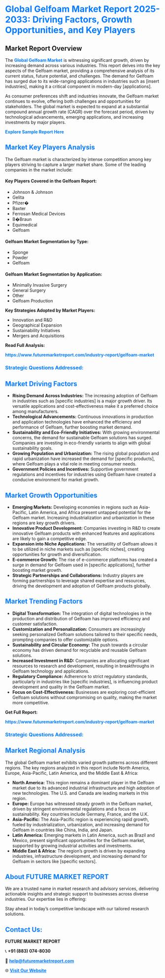 <h1 style="color: #007BFF;">Global Gelfoam Market Report 2025-2033: Driving Factors, Growth Opportunities, and Key Players</h1>

<section id="overview">
<h2>Market Report Overview</h2>
<p>The <a href="https://www.futuremarketreport.com/industry-report/gelfoam-market" style="color: #007BFF; text-decoration: none;"><strong>Global Gelfoam Market</strong></a> is witnessing significant growth, driven by increasing demand across various industries. This report delves into the key aspects of the Gelfoam market, providing a comprehensive analysis of its current status, future potential, and challenges. The demand for Gelfoam has surged due to its wide-ranging applications in industries such as [insert industries], making it a critical component in modern-day [applications].</p>
<p>As consumer preferences shift and industries innovate, the Gelfoam market continues to evolve, offering both challenges and opportunities for stakeholders. The global market is expected to expand at a substantial compound annual growth rate (CAGR) over the forecast period, driven by technological advancements, emerging applications, and increasing investments by major players.</p>
</section>

<section id="overview">
<p><a href="https://www.futuremarketreport.com/request-sample/reportId=110584" style="color: #007BFF; text-decoration: none;"><strong>Explore Sample Report Here</strong></a></p>
</section>

<section id="key-players">
<h2 style="color: #007BFF;">Market Key Players Analysis</h2>
<p>The Gelfoam market is characterized by intense competition among key players striving to capture a larger market share. Some of the leading companies in the market include:</p>
<h4>Key Players Covered in the Gelfoam Report:</h4>
<ul><li>Johnson &amp; Johnson</li><li>Gelita</li><li>Pfizer�</li><li>Baxter</li><li>Ferrosan Medical Devices</li><li>B�Braun</li><li>Equimedical</li><li>Gelfoam</li></ul>
<h4>Gelfoam Market Segmentation by Type:</h4>
<ul><li>Sponge</li><li>Powder</li><li>Gelfoam</li></ul>

<h4>Gelfoam Market Segmentation by Application:</h4>
<ul><li>Minimally Invasive Surgery</li><li>General Surgery</li><li>Other</li><li>Gelfoam Production</li></ul>
<p><strong>Key Strategies Adopted by Market Players:</strong></p>
<ul>
<li>Innovation and R&D</li>
<li>Geographical Expansion</li>
<li>Sustainability Initiatives</li>
<li>Mergers and Acquisitions</li>
</ul>
</section>

<section>
<p><strong>Read Full Analysis: </strong></p><a href="https://www.futuremarketreport.com/industry-report/gelfoam-market" style="color: #007BFF; text-decoration: none;"><strong>https://www.futuremarketreport.com/industry-report/gelfoam-market</strong></a>
<h3 style="color: #007BFF;">Strategic Questions Addressed:</h3>
</section>

<section id="driving-factors">
<h2 style="color: #007BFF;">Market Driving Factors</h2>
<ul>
<li><strong>Rising Demand Across Industries:</strong> The increasing adoption of Gelfoam in industries such as [specific industries] is a major growth driver. Its versatile applications and cost-effectiveness make it a preferred choice among manufacturers.</li>
<li><strong>Technological Advancements:</strong> Continuous innovations in production and application technologies have enhanced the efficiency and performance of Gelfoam, further boosting market demand.</li>
<li><strong>Sustainability and Eco-Friendly Initiatives:</strong> With growing environmental concerns, the demand for sustainable Gelfoam solutions has surged. Companies are investing in eco-friendly variants to align with global sustainability goals.</li>
<li><strong>Growing Population and Urbanization:</strong> The rising global population and rapid urbanization have increased the demand for [specific products], where Gelfoam plays a vital role in meeting consumer needs.</li>
<li><strong>Government Policies and Incentives:</strong> Supportive government regulations and incentives for industries using Gelfoam have created a conducive environment for market growth.</li>
</ul>
</section>

<section id="growth-opportunities">
<h2 style="color: #007BFF;">Market Growth Opportunities</h2>
<ul>
<li><strong>Emerging Markets:</strong> Developing economies in regions such as Asia-Pacific, Latin America, and Africa present untapped potential for the Gelfoam market. Increasing industrialization and urbanization in these regions are key growth drivers.</li>
<li><strong>Innovative Product Development:</strong> Companies investing in R&D to create innovative Gelfoam products with enhanced features and applications are likely to gain a competitive edge.</li>
<li><strong>Expansion into Niche Applications:</strong> The versatility of Gelfoam allows it to be utilized in niche markets such as [specific niches], creating opportunities for growth and diversification.</li>
<li><strong>E-commerce Growth:</strong> The rise of e-commerce platforms has created a surge in demand for Gelfoam used in [specific applications], further boosting market growth.</li>
<li><strong>Strategic Partnerships and Collaborations:</strong> Industry players are forming partnerships to leverage shared expertise and resources, driving the development and adoption of Gelfoam products globally.</li>
</ul>
</section>

<section id="trending-factors">
<h2 style="color: #007BFF;">Market Trending Factors</h2>
<ul>
<li><strong>Digital Transformation:</strong> The integration of digital technologies in the production and distribution of Gelfoam has improved efficiency and customer satisfaction.</li>
<li><strong>Customization and Personalization:</strong> Consumers are increasingly seeking personalized Gelfoam solutions tailored to their specific needs, prompting companies to offer customizable options.</li>
<li><strong>Sustainability and Circular Economy:</strong> The push towards a circular economy has driven demand for recyclable and reusable Gelfoam solutions.</li>
<li><strong>Increased Investment in R&D:</strong> Companies are allocating significant resources to research and development, resulting in breakthroughs in Gelfoam technology and applications.</li>
<li><strong>Regulatory Compliance:</strong> Adherence to strict regulatory standards, particularly in industries like [specific industries], is influencing product development and quality in the Gelfoam market.</li>
<li><strong>Focus on Cost-Effectiveness:</strong> Businesses are exploring cost-efficient Gelfoam solutions without compromising on quality, making the market more competitive.</li>
</ul>
</section>

<section>
<p><strong>Get Full Report: </strong></p><a href="https://www.futuremarketreport.com/industry-report/gelfoam-market" style="color: #007BFF; text-decoration: none;"><strong>https://www.futuremarketreport.com/industry-report/gelfoam-market</strong></a>
<h3 style="color: #007BFF;">Strategic Questions Addressed:</h3>
</section>


<section id="regional-analysis">
<h2 style="color: #007BFF;">Market Regional Analysis</h2>
<p>The global Gelfoam market exhibits varied growth patterns across different regions. The key regions analyzed in this report include North America, Europe, Asia-Pacific, Latin America, and the Middle East & Africa:</p>
<ul>
<li><strong>North America:</strong> This region remains a dominant player in the Gelfoam market due to its advanced industrial infrastructure and high adoption of new technologies. The U.S. and Canada are leading markets in this region.</li>
<li><strong>Europe:</strong> Europe has witnessed steady growth in the Gelfoam market, driven by stringent environmental regulations and a focus on sustainability. Key countries include Germany, France, and the U.K.</li>
<li><strong>Asia-Pacific:</strong> The Asia-Pacific region is experiencing rapid growth, fueled by industrialization, urbanization, and increasing demand for Gelfoam in countries like China, India, and Japan.</li>
<li><strong>Latin America:</strong> Emerging markets in Latin America, such as Brazil and Mexico, present significant opportunities for the Gelfoam market, supported by growing industrial activities and investments.</li>
<li><strong>Middle East & Africa:</strong> The region’s growth is driven by expanding industries, infrastructure development, and increasing demand for Gelfoam in sectors like [specific sectors].</li>
</ul>
</section>

<footer>
<h2 style="color: #007BFF;">About FUTURE MARKET REPORT</h2>
<p>We are a trusted name in market research and advisory services, delivering actionable insights and strategic support to businesses across diverse industries. Our expertise lies in offering:</p>

<p>Stay ahead in today’s competitive landscape with our tailored research solutions.</p>

<h2 style="color: #007BFF;">Contact Us:</h2>
<p><strong>FUTURE MARKET REPORT</strong></p>
<p>📞 <strong>+91 (883) 074-8030</strong></p>
<p>📧 <strong><a href="mailto:help@futuremarketreport.com" style="color: #007BFF;">help@futuremarketreport.com</a></strong></p>
<p>🌐 <strong><a href="https://www.futuremarketreport.com/" style="color: #007BFF;">Visit Our Website</a></strong></p>
</footer>